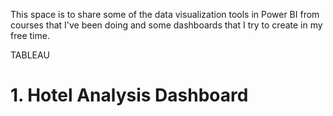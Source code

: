 

This space is to share some of the data visualization tools in Power BI from courses that I've been doing and some dashboards that I try to create in my free time.

TABLEAU
# 1. Hotel Analysis Dashboard

